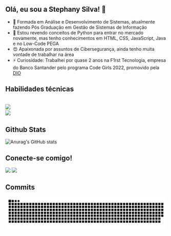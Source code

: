 ## Olá, eu sou a Stephany Silva! 👋

- 🔭 Formada em Análise e Desenvolvimento de Sistemas, atualmente fazendo Pós Graduação em Gestão de Sistemas de Informação
- 🌱 Estou revendo conceitos de Python para entrar no mercado novamente, mas tenho conhecimentos em HTML, CSS, JavaScript, Java e no Low-Code PEGA
- 😍 Apaixonada por assuntos de Cibersegurança, ainda tenho muita vontade de trabalhar na área
- ⚡ Curiosidade: Trabalhei por quase 2 anos na F1rst Tecnologia, empresa do Banco Santander pelo programa Code Girls 2022, promovido pela [DIO](https://www.dio.me)

## Habilidades técnicas
<div style="display: inline_block"><br>    
  <img src="https://skillicons.dev/icons?i=html,css,js,py,java,&perline=8" /><br>  
  <img src="https://skillicons.dev/icons?i=git,github,vscode,linux,&perline=8" />
</div>

## Github Stats
![Anurag's GitHub stats](https://github-readme-stats.vercel.app/api?username=devsteh&show_icons=true&theme=tokyonight)

## Conecte-se comigo!
<div>  	
  <a href = "mailto:stephanysilva731@gmail.com"><img src="https://img.shields.io/badge/-Gmail-%23333?style=for-the-badge&logo=gmail&logoColor=white" target="_blank"></a>
  <a href="https://www.linkedin.com/in/stephany-silva-76004b161/" target="_blank"><img src="https://img.shields.io/badge/-LinkedIn-%230077B5?style=for-the-badge&logo=linkedin&logoColor=white" target="_blank"></a> 
</div>

## Commits
<picture>
  <source media="(prefers-color-scheme: dark)" srcset="https://raw.githubusercontent.com/devsteh/devsteh/output/github-contribution-grid-snake-dark.svg">
  <source media="(prefers-color-scheme: light)" srcset="https://raw.githubusercontent.com/devsteh/devsteh/output/github-contribution-grid-snake.svg">
  <img alt="github contribution grid snake animation" src="https://raw.githubusercontent.com/devsteh/devsteh/output/github-contribution-grid-snake.svg">
</picture>
